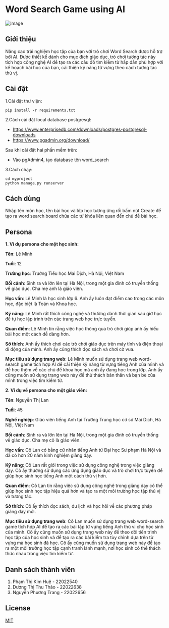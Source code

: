 # Word Search Game using AI
![image](https://github.com/Page0526/word-search-AI/assets/120580984/4cd6cf48-6fbc-4daf-bd54-e696da1feb71)
## Giới thiệu
Nâng cao trải nghiệm học tập của bạn với trò chơi Word Search được hỗ trợ bởi AI. Được thiết kế dành cho mục đích giáo dục, trò chơi tương tác này tích hợp công nghệ AI để tạo ra các câu đố tìm kiếm từ hấp dẫn phù hợp với kế hoạch bài học của bạn, cải thiện kỹ năng từ vựng theo cách tương tác thú vị.
## Cài đặt
1.Cài đặt thư viện:

```pip install -r requirements.txt```

2.Cách cài đặt local database postgresql:

+ https://www.enterprisedb.com/downloads/postgres-postgresql-downloads
+ https://www.pgadmin.org/download/

Sau khi cài đặt hai phần mềm trên:
+ Vào pgAdmin4, tạo database tên word_search

3.Cách chạy:
```
cd myproject
python manage.py runserver
```

## Cách dùng
Nhập tên môn học, tên bài học và lớp học tương ứng rồi bấm nút Create để tạo ra word search board chứa các từ khóa liên quan đến chủ đề bài học. 

## Persona
**1. Ví dụ persona cho một học sinh:**

**Tên**: Lê Minh

**Tuổi**: 12

**Trường học**: Trường Tiểu học Mai Dịch, Hà Nội, Việt Nam

**Bối cảnh**: Sinh ra và lớn lên tại Hà Nội, trong một gia đình có truyền thống về giáo dục. Cha mẹ anh là giáo viên.

**Học vấn**: Lê Minh là học sinh lớp 6. Anh ấy luôn đạt điểm cao trong các môn học, đặc biệt là Toán và Khoa học.

**Kỹ năng**: Lê Minh rất thích công nghệ và thường dành thời gian sau giờ học để tự học lập trình trên các trang web học trực tuyến.

**Quan điểm**: Lê Minh tin rằng việc học thông qua trò chơi giúp anh ấy hiểu bài học một cách dễ dàng hơn.

**Sở thích**: Anh ấy thích chơi các trò chơi giáo dục trên máy tính và điện thoại di động của mình. Anh ấy cũng thích đọc sách và chơi cờ vua.

**Mục tiêu sử dụng trang web**: Lê Minh muốn sử dụng trang web word-search game tích hợp AI để cải thiện kỹ năng từ vựng tiếng Anh của mình và để học thêm về các chủ đề khoa học mà anh ấy đang học trong lớp. Anh ấy cũng muốn sử dụng trang web này để thử thách bản thân và bạn bè của mình trong việc tìm kiếm từ.

**2. Ví dụ về persona cho một giáo viên:**

**Tên**: Nguyễn Thị Lan

**Tuổi**: 45

**Nghề nghiệp**: Giáo viên tiếng Anh tại Trường Trung học cơ sở Mai Dịch, Hà Nội, Việt Nam

**Bối cảnh**: Sinh ra và lớn lên tại Hà Nội, trong một gia đình có truyền thống về giáo dục. Cha mẹ cô là giáo viên.

**Học vấn**: Cô Lan có bằng cử nhân tiếng Anh từ Đại học Sư phạm Hà Nội và đã có hơn 20 năm kinh nghiệm giảng dạy.

**Kỹ năng**: Cô Lan rất giỏi trong việc sử dụng công nghệ trong việc giảng dạy. Cô ấy thường sử dụng các ứng dụng giáo dục và trò chơi trực tuyến để giúp học sinh học tiếng Anh một cách thú vị hơn.

**Quan điểm**: Cô Lan tin rằng việc sử dụng công nghệ trong giảng dạy có thể giúp học sinh học tập hiệu quả hơn và tạo ra một môi trường học tập thú vị và tương tác.

**Sở thích**: Cô ấy thích đọc sách, du lịch và học hỏi về các phương pháp giảng dạy mới.

**Mục tiêu sử dụng trang web**: Cô Lan muốn sử dụng trang web word-search game tích hợp AI để tạo ra các bài tập từ vựng tiếng Anh thú vị cho học sinh của mình. Cô ấy cũng muốn sử dụng trang web này để theo dõi tiến trình học tập của học sinh và để tạo ra các bài kiểm tra tùy chỉnh dựa trên từ vựng mà học sinh đã học. Cô ấy cũng muốn sử dụng trang web này để tạo ra một môi trường học tập cạnh tranh lành mạnh, nơi học sinh có thể thách thức nhau trong việc tìm kiếm từ.

## Danh sách thành viên
1. Phạm Thị Kim Huệ - 22022540
2. Dương Thị Thu Thảo - 22022638
3. Nguyễn Phương Trang - 22022656

## License

[MIT](https://choosealicense.com/licenses/mit/)
